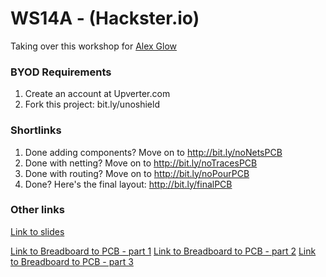 # WS14A - (Hackster.io)

Taking over this workshop for [Alex Glow](../Alex%20Glow/README.md) 

### BYOD Requirements

1. Create an account at Upverter.com
2. Fork this project: bit.ly/unoshield

### Shortlinks
1. Done adding components? Move on to http://bit.ly/noNetsPCB
2. Done with netting? Move on to http://bit.ly/noTracesPCB
3. Done with routing? Move on to http://bit.ly/noPourPCB
4. Done? Here's the final layout: http://bit.ly/finalPCB

### Other links
[Link to slides](https://docs.google.com/presentation/d/1kFHO19CLBBlSoqDL1lRPOUksHgIzD45ExQEWinZg8HY/edit?usp=sharing)

[Link to Breadboard to PCB - part 1](https://www.hackster.io/43680/breadboard-to-pcb-part-1-making-the-simon-says-game-4a3e8a)
[Link to Breadboard to PCB - part 2](https://www.hackster.io/43930/breadboard-to-pcb-part-2-designing-a-pcb-using-upverter-afc489)
[Link to Breadboard to PCB - part 3](https://www.hackster.io/44105/breadboard-to-pcb-3-manufacturing-the-pcb-1b9912)